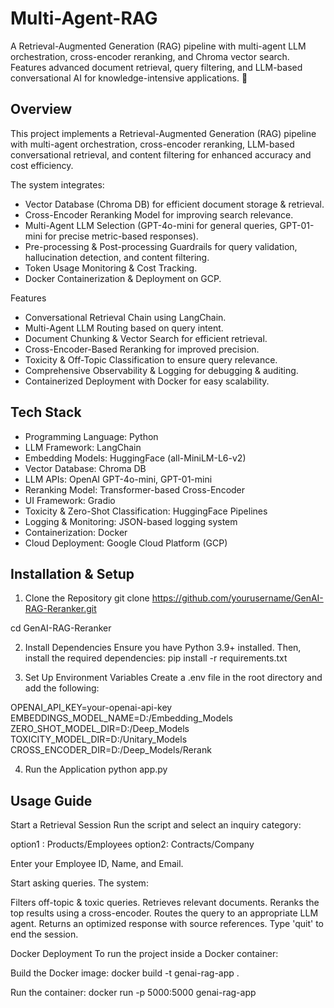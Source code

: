 # Multi-Agent-RAG
A Retrieval-Augmented Generation (RAG) pipeline with multi-agent LLM orchestration, cross-encoder reranking, and Chroma vector search. Features advanced document retrieval, query filtering, and LLM-based conversational AI for knowledge-intensive applications. 🚀

## Overview
This project implements a Retrieval-Augmented Generation (RAG) pipeline with multi-agent orchestration, cross-encoder reranking, LLM-based conversational retrieval, and content filtering for enhanced accuracy and cost efficiency.

The system integrates:

- Vector Database (Chroma DB) for efficient document storage & retrieval.
- Cross-Encoder Reranking Model for improving search relevance.
- Multi-Agent LLM Selection (GPT-4o-mini for general queries, GPT-01-mini for precise metric-based responses).
- Pre-processing & Post-processing Guardrails for query validation, hallucination detection, and content filtering.
- Token Usage Monitoring & Cost Tracking.
- Docker Containerization & Deployment on GCP.

Features
- Conversational Retrieval Chain using LangChain.
- Multi-Agent LLM Routing based on query intent.
- Document Chunking & Vector Search for efficient retrieval.
- Cross-Encoder-Based Reranking for improved precision.
- Toxicity & Off-Topic Classification to ensure query relevance.
- Comprehensive Observability & Logging for debugging & auditing.
- Containerized Deployment with Docker for easy scalability.

## Tech Stack
- Programming Language: Python
- LLM Framework: LangChain
- Embedding Models: HuggingFace (all-MiniLM-L6-v2)
- Vector Database: Chroma DB
- LLM APIs: OpenAI GPT-4o-mini, GPT-01-mini
- Reranking Model: Transformer-based Cross-Encoder
- UI Framework: Gradio
- Toxicity & Zero-Shot Classification: HuggingFace Pipelines
- Logging & Monitoring: JSON-based logging system
- Containerization: Docker
- Cloud Deployment: Google Cloud Platform (GCP)

## Installation & Setup
1. Clone the Repository
git clone https://github.com/yourusername/GenAI-RAG-Reranker.git

cd GenAI-RAG-Reranker

2. Install Dependencies
Ensure you have Python 3.9+ installed. Then, install the required dependencies:
pip install -r requirements.txt

3. Set Up Environment Variables
Create a .env file in the root directory and add the following:

OPENAI_API_KEY=your-openai-api-key
EMBEDDINGS_MODEL_NAME=D:/Embedding_Models
ZERO_SHOT_MODEL_DIR=D:/Deep_Models
TOXICITY_MODEL_DIR=D:/Unitary_Models
CROSS_ENCODER_DIR=D:/Deep_Models/Rerank

4. Run the Application
python app.py

## Usage Guide
Start a Retrieval Session
Run the script and select an inquiry category:

option1 : Products/Employees
option2: Contracts/Company

Enter your Employee ID, Name, and Email.

Start asking queries. The system:

Filters off-topic & toxic queries.
Retrieves relevant documents.
Reranks the top results using a cross-encoder.
Routes the query to an appropriate LLM agent.
Returns an optimized response with source references.
Type 'quit' to end the session.

Docker Deployment
To run the project inside a Docker container:

Build the Docker image:
docker build -t genai-rag-app .

Run the container:
docker run -p 5000:5000 genai-rag-app
